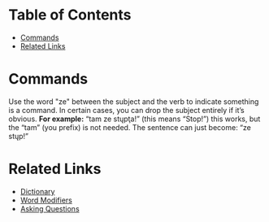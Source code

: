 # Table of Contents
- [Commands](#commands)
- [Related Links](#related-links)

# Commands
Use the word "ze" between the subject and the verb to indicate something is a command. In certain cases, you can drop the subject entirely if it’s obvious.
**For example:**
“tam ze stųpţa!” (this means “Stop!”)
this works, but the “tam” (you prefix) is not needed. The sentence can just become:
“ze stųp!”

# Related Links
- [Dictionary](dictionary.md)
- [Word Modifiers](word_modifiers.md)
- [Asking Questions](asking_questions.md)